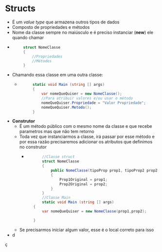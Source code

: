 # Structs

-  É um *value type* que armazena outros tipos de dados
-  Composto de propriedades e métodos
-  Nome da classe sempre no maiúsculo e é preciso instanciar (**new**) ele quando chamar 
-  ```csharp
        struct NomeClasse
        {
            //Propriedades
            //Métodos
        }
-  Chamando essa classe em uma outra classe:
   -  ```csharp
            static void Main (string [] args)
            {
                var nomeQueQuiser = new NomeClasse();
                //Para atribuir valores e/ou usar o método
                nomeQueQuiser.Propriedade = "Valor Propriedade";
                nomeQueQuiser.Metodo();
            }
-  **Construtor**
   -  É um método público com o mesmo nome da classe e que recebe parametros mas que não tem retorno
   -  Toda vez que instanciarmos a classe, irá passar por esse método e por essa razão precisaremos adicionar os atributos que definimos no construtor
      -  ```csharp
                //Classe struct
                struct NomeClasse
                {
                    public NomeClasse(tipoProp prop1, tipoProp2 prop2 )
                    {
                        Prop1Original = prop1;
                        Prop2Original = prop2;
                    }
                }
                //Classe Main
                static void Main (string [] args)
            {
                var nomeQueQuiser = new NomeClasse(prop1,prop2);
                
            }
   -  Se precisarmos iniciar algum valor, esse é o local correto para isso
-  d

ç